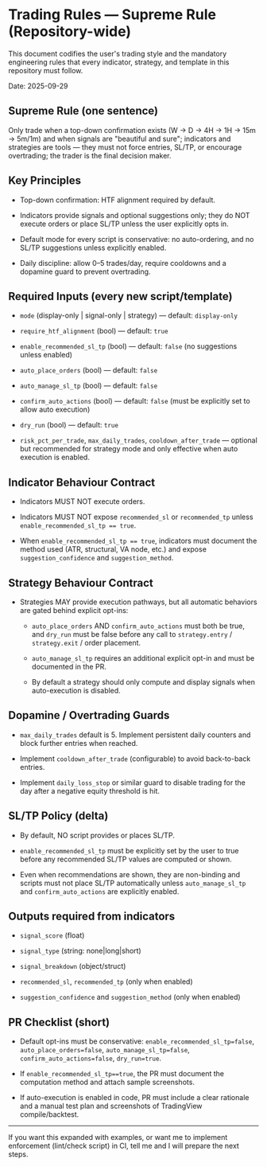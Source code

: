 
# Trading Rules — Supreme Rule (Repository-wide)

This document codifies the user's trading style and the mandatory engineering rules that every indicator, strategy, and template in this repository must follow.

Date: 2025-09-29

## Supreme Rule (one sentence)

Only trade when a top-down confirmation exists (W → D → 4H → 1H → 15m → 5m/1m) and when signals are "beautiful and sure"; indicators and strategies are tools — they must not force entries, SL/TP, or encourage overtrading; the trader is the final decision maker.

## Key Principles

- Top-down confirmation: HTF alignment required by default.

- Indicators provide signals and optional suggestions only; they do NOT execute orders or place SL/TP unless the user explicitly opts in.

- Default mode for every script is conservative: no auto-ordering, and no SL/TP suggestions unless explicitly enabled.

- Daily discipline: allow 0–5 trades/day, require cooldowns and a dopamine guard to prevent overtrading.

## Required Inputs (every new script/template)

- `mode` (display-only | signal-only | strategy) — default: `display-only`

- `require_htf_alignment` (bool) — default: `true`

- `enable_recommended_sl_tp` (bool) — default: `false` (no suggestions unless enabled)

- `auto_place_orders` (bool) — default: `false`

- `auto_manage_sl_tp` (bool) — default: `false`

- `confirm_auto_actions` (bool) — default: `false` (must be explicitly set to allow auto execution)

- `dry_run` (bool) — default: `true`

- `risk_pct_per_trade`, `max_daily_trades`, `cooldown_after_trade` — optional but recommended for strategy mode and only effective when auto execution is enabled.

## Indicator Behaviour Contract

- Indicators MUST NOT execute orders.

- Indicators MUST NOT expose `recommended_sl` or `recommended_tp` unless `enable_recommended_sl_tp == true`.

- When `enable_recommended_sl_tp == true`, indicators must document the method used (ATR, structural, VA node, etc.) and expose `suggestion_confidence` and `suggestion_method`.

## Strategy Behaviour Contract

- Strategies MAY provide execution pathways, but all automatic behaviors are gated behind explicit opt-ins:

  - `auto_place_orders` AND `confirm_auto_actions` must both be true, and `dry_run` must be false before any call to `strategy.entry` / `strategy.exit` / order placement.

  - `auto_manage_sl_tp` requires an additional explicit opt-in and must be documented in the PR.

  - By default a strategy should only compute and display signals when auto-execution is disabled.

## Dopamine / Overtrading Guards

- `max_daily_trades` default is 5. Implement persistent daily counters and block further entries when reached.

- Implement `cooldown_after_trade` (configurable) to avoid back-to-back entries.

- Implement `daily_loss_stop` or similar guard to disable trading for the day after a negative equity threshold is hit.

## SL/TP Policy (delta)

- By default, NO script provides or places SL/TP.

- `enable_recommended_sl_tp` must be explicitly set by the user to true before any recommended SL/TP values are computed or shown.

- Even when recommendations are shown, they are non-binding and scripts must not place SL/TP automatically unless `auto_manage_sl_tp` and `confirm_auto_actions` are explicitly enabled.

## Outputs required from indicators

- `signal_score` (float)

- `signal_type` (string: none|long|short)

- `signal_breakdown` (object/struct)

- `recommended_sl`, `recommended_tp` (only when enabled)

- `suggestion_confidence` and `suggestion_method` (only when enabled)

## PR Checklist (short)

- Default opt-ins must be conservative: `enable_recommended_sl_tp=false`, `auto_place_orders=false`, `auto_manage_sl_tp=false`, `confirm_auto_actions=false`, `dry_run=true`.

- If `enable_recommended_sl_tp==true`, the PR must document the computation method and attach sample screenshots.

- If auto-execution is enabled in code, PR must include a clear rationale and a manual test plan and screenshots of TradingView compile/backtest.

---

If you want this expanded with examples, or want me to implement enforcement (lint/check script) in CI, tell me and I will prepare the next steps.

